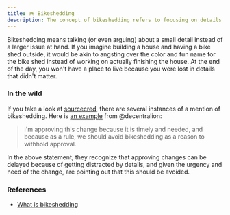 ```yaml
---
title: 🚲 Bikeshedding
description: The concept of bikeshedding refers to focusing on details instead of the bigger picture.
---
```



Bikeshedding means talking (or even arguing) about a small detail instead of a larger issue at hand. 
If you imagine building a house and having a bike shed outside, it would be akin
to angsting over the color and fun name for the bike shed instead of working on
actually finishing the house. At the end of the day, you won't have a place to live
because you were lost in details that didn't matter.

### In the wild

If you take a look at [sourcecred](https://github.com/sourcecred/sourcecred/search?q=bikeshedding&type=Issues), there are several instances of a mention of bikeshedding.
Here is [an example](https://github.com/sourcecred/sourcecred/pull/1537#pullrequestreview-340900146) from @decentralion:

> I'm approving this change because it is timely and needed, and because as a rule, we should avoid bikeshedding as a reason to withhold approval.

In the above statement, they recognize that approving changes can be delayed because of
getting distracted by details, and given the urgency and need of the change, are pointing
out that this should be avoided.

### References

 - [What is bikeshedding](https://css-tricks.com/what-is-bikeshedding/)
